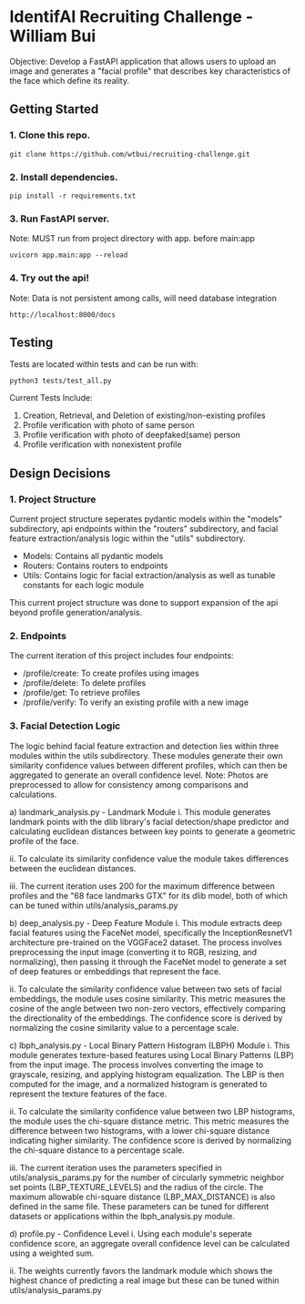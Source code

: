 # IdentifAI Recruiting Challenge - William Bui

Objective: Develop a FastAPI application that allows users to upload an image and generates a "facial profile" that describes key characteristics of the face which define its reality.

## Getting Started
### 1. Clone this repo. <br/>
```
git clone https://github.com/wtbui/recruiting-challenge.git
```
### 2. Install dependencies. <br/>
```
pip install -r requirements.txt
```
### 3. Run FastAPI server. 
Note: MUST run from project directory with app. before main:app<br/>
```
uvicorn app.main:app --reload
```
### 4. Try out the api! 
Note: Data is not persistent among calls, will need database integration <br/>
```
http://localhost:8000/docs
```
## Testing
Tests are located within tests and can be run with: <br/>
```
python3 tests/test_all.py
```
Current Tests Include:
1. Creation, Retrieval, and Deletion of existing/non-existing profiles
2. Profile verification with photo of same person
3. Profile verification with photo of deepfaked(same) person
4. Profile verification with nonexistent profile

## Design Decisions
### 1. Project Structure
Current project structure seperates pydantic models within the "models" subdirectory, api endpoints within the "routers" subdirectory, and facial feature extraction/analysis logic within the "utils" subdirectory.

- Models: Contains all pydantic models
- Routers: Contains routers to endpoints
- Utils: Contains logic for facial extraction/analysis as well as tunable constants for each logic module

This current project structure was done to support expansion of the api beyond profile generation/analysis. 

### 2. Endpoints
The current iteration of this project includes four endpoints:
- /profile/create: To create profiles using images
- /profile/delete: To delete profiles
- /profile/get: To retrieve profiles
- /profile/verify: To verify an existing profile with a new image

### 3. Facial Detection Logic
The logic behind facial feature extraction and detection lies within three modules within the utils subdirectory. These modules generate their own similarity confidence values between different profiles, which can then be aggregated to generate an overall confidence level. Note: Photos are preprocessed to allow for consistency among comparisons and calculations. 

a) landmark_analysis.py - Landmark Module
i. This module generates landmark points with the dlib library's facial detection/shape predictor and calculating euclidean distances between key points to generate a geometric profile of the face. 

ii. To calculate its similarity confidence value the module takes differences between the euclidean distances.

iii. The current iteration uses 200 for the maximum difference between profiles and the "68 face landmarks GTX" for its dlib model, both of which can be tuned within utils/analysis_params.py

b) deep_analysis.py - Deep Feature Module
i. This module extracts deep facial features using the FaceNet model, specifically the InceptionResnetV1 architecture pre-trained on the VGGFace2 dataset. The process involves preprocessing the input image (converting it to RGB, resizing, and normalizing), then passing it through the FaceNet model to generate a set of deep features or embeddings that represent the face.

ii. To calculate the similarity confidence value between two sets of facial embeddings, the module uses cosine similarity. This metric measures the cosine of the angle between two non-zero vectors, effectively comparing the directionality of the embeddings. The confidence score is derived by normalizing the cosine similarity value to a percentage scale.

c) lbph_analysis.py - Local Binary Pattern Histogram (LBPH) Module
i. This module generates texture-based features using Local Binary Patterns (LBP) from the input image. The process involves converting the image to grayscale, resizing, and applying histogram equalization. The LBP is then computed for the image, and a normalized histogram is generated to represent the texture features of the face.

ii. To calculate the similarity confidence value between two LBP histograms, the module uses the chi-square distance metric. This metric measures the difference between two histograms, with a lower chi-square distance indicating higher similarity. The confidence score is derived by normalizing the chi-square distance to a percentage scale.

iii. The current iteration uses the parameters specified in utils/analysis_params.py for the number of circularly symmetric neighbor set points (LBP_TEXTURE_LEVELS) and the radius of the circle. The maximum allowable chi-square distance (LBP_MAX_DISTANCE) is also defined in the same file. These parameters can be tuned for different datasets or applications within the lbph_analysis.py module.

d) profile.py - Confidence Level
i. Using each module's seperate confidence score, an aggregate overall confidence level can be calculated using a weighted sum. 

ii. The weights currently favors the landmark module which shows the highest chance of predicting a real image but these can be tuned within utils/analysis_params.py
